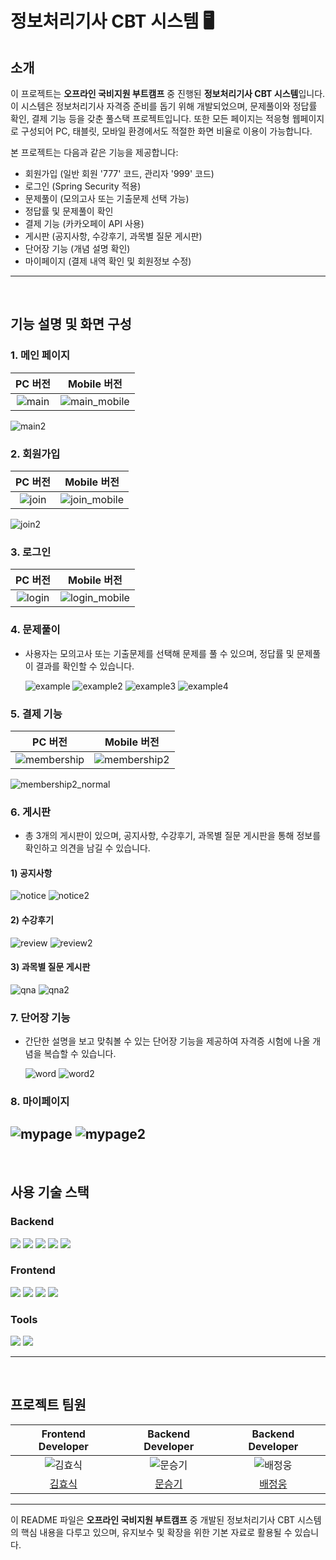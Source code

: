 # 정보처리기사 CBT 시스템 🖥️

## 소개

이 프로젝트는 **오프라인 국비지원 부트캠프** 중 진행된 **정보처리기사 CBT 시스템**입니다. 이 시스템은 정보처리기사 자격증 준비를 돕기 위해 개발되었으며, 문제풀이와 정답률 확인, 결제 기능 등을 갖춘 풀스택 프로젝트입니다. 또한 모든 페이지는 적응형 웹페이지로 구성되어 PC, 태블릿, 모바일 환경에서도 적절한 화면 비율로 이용이 가능합니다.

본 프로젝트는 다음과 같은 기능을 제공합니다:
- 회원가입 (일반 회원 '777' 코드, 관리자 '999' 코드)
- 로그인 (Spring Security 적용)
- 문제풀이 (모의고사 또는 기출문제 선택 가능)
- 정답률 및 문제풀이 확인
- 결제 기능 (카카오페이 API 사용)
- 게시판 (공지사항, 수강후기, 과목별 질문 게시판)
- 단어장 기능 (개념 설명 확인)
- 마이페이지 (결제 내역 확인 및 회원정보 수정)

---

<br>

## 기능 설명 및 화면 구성

### 1. 메인 페이지
| PC 버전 | Mobile 버전 |
|:-------:|:-----------:|
| ![main](https://github.com/user-attachments/assets/1f0a71a9-2ce4-4b2a-9c39-886bf4701ae0) | ![main_mobile](https://github.com/user-attachments/assets/49328608-540f-4de3-801e-f2b5eb4e26a0) |

  ![main2](https://github.com/user-attachments/assets/24bf0bc2-6ee4-44a7-9bbe-5ea6b8741861)

### 2. 회원가입
| PC 버전 | Mobile 버전 |
|:-------:|:-----------:|
| ![join](https://github.com/user-attachments/assets/d68c6698-a810-4205-ae56-35177ed3b914) | ![join_mobile](https://github.com/user-attachments/assets/9637f45a-64a4-4d6b-b8fd-8e07b7e56e3b) |

  ![join2](https://github.com/user-attachments/assets/5bb6cc81-a17f-4d60-8b16-9738ed205957)

### 3. 로그인
| PC 버전 | Mobile 버전 |
|:-------:|:-----------:|
| ![login](https://github.com/user-attachments/assets/5e35a026-d4c4-4712-9144-d0047d4e1b27) | ![login_mobile](https://github.com/user-attachments/assets/20739878-5131-4518-9b9b-a6f3225e4647) |

### 4. 문제풀이
- 사용자는 모의고사 또는 기출문제를 선택해 문제를 풀 수 있으며, 정답률 및 문제풀이 결과를 확인할 수 있습니다.

  ![example](https://github.com/user-attachments/assets/2d10e247-9342-4f07-b58c-7afd896d1ad4)
  ![example2](https://github.com/user-attachments/assets/9ed992d1-a6ce-480e-885a-f2ab197d2ef1)
  ![example3](https://github.com/user-attachments/assets/07d90f36-9baa-4d45-ae19-b705b91dbdaf)
  ![example4](https://github.com/user-attachments/assets/51375671-fd7c-4230-a29a-629c7848911c)

### 5. 결제 기능
| PC 버전 | Mobile 버전 |
|:-------:|:-----------:|
| ![membership](https://github.com/user-attachments/assets/a61ecce6-3c7a-4b23-b10f-e769245a2f19) | ![membership2](https://github.com/user-attachments/assets/e259722d-7d12-42bb-87cb-ed6be89f70b6) |

  ![membership2_normal](https://github.com/user-attachments/assets/c75626f2-6df7-412b-8294-b935eaf4ec61)

### 6. 게시판
- 총 3개의 게시판이 있으며, 공지사항, 수강후기, 과목별 질문 게시판을 통해 정보를 확인하고 의견을 남길 수 있습니다.

#### 1) 공지사항
  ![notice](https://github.com/user-attachments/assets/77a5fcf4-a4c1-48e0-9629-bc49eb61c30c)
  ![notice2](https://github.com/user-attachments/assets/2cf8854e-fddb-4f4d-9f2f-b4506e0e3dc9)
#### 2) 수강후기 
  ![review](https://github.com/user-attachments/assets/3726eb7a-f440-44aa-8477-a549ddf979d0)
  ![review2](https://github.com/user-attachments/assets/e96db5b5-a146-4a96-afcb-382e0f379226)
#### 3) 과목별 질문 게시판
  ![qna](https://github.com/user-attachments/assets/187edcf4-9f28-4137-8111-063b3df44427)
  ![qna2](https://github.com/user-attachments/assets/5dd550d1-59b0-4be3-b503-b6ddfdafccc4)

### 7. 단어장 기능
- 간단한 설명을 보고 맞춰볼 수 있는 단어장 기능을 제공하여 자격증 시험에 나올 개념을 복습할 수 있습니다.

  ![word](https://github.com/user-attachments/assets/0605ff15-737f-45f3-9e10-7670ca8366a9)
  ![word2](https://github.com/user-attachments/assets/f4d1337c-aa11-4771-9784-b15274c85534)

### 8. 마이페이지
![mypage](https://github.com/user-attachments/assets/d9e1b375-b715-4466-8a9e-48f0ca47a06e)
![mypage2](https://github.com/user-attachments/assets/b0ce4864-06f1-4885-a034-9ff50aa8bd18)
---

<br>

## 사용 기술 스택

### Backend
<img src="https://img.shields.io/badge/Java-007396?style=for-the-badge&logo=Java&logoColor=white">
<img src="https://img.shields.io/badge/SpringBoot-6DB33F?style=for-the-badge&logo=SpringBoot&logoColor=white">
<img src="https://img.shields.io/badge/SQL%20Developer-4479A1?style=for-the-badge&logo=Oracle&logoColor=white">
<img src="https://img.shields.io/badge/JPA-6DB33F?style=for-the-badge&logo=Hibernate&logoColor=white">
<img src="https://img.shields.io/badge/SpringSecurity-6DB33F?style=for-the-badge&logo=SpringSecurity&logoColor=white">

### Frontend
<img src="https://img.shields.io/badge/JavaScript-F7DF1E?style=for-the-badge&logo=JavaScript&logoColor=black">
<img src="https://img.shields.io/badge/HTML5-E34F26?style=for-the-badge&logo=HTML5&logoColor=white">
<img src="https://img.shields.io/badge/CSS3-1572B6?style=for-the-badge&logo=CSS3&logoColor=white">
<img src="https://img.shields.io/badge/jQuery-0769AD?style=for-the-badge&logo=jQuery&logoColor=white">

### Tools
<img src="https://img.shields.io/badge/Github-181717?style=for-the-badge&logo=Github&logoColor=white">
<img src="https://img.shields.io/badge/IntelliJ%20IDEA-000000?style=for-the-badge&logo=IntelliJIDEA&logoColor=white">

---

<br>

## 프로젝트 팀원

| Frontend Developer | Backend Developer | Backend Developer |
| :----------------: | :----------------: | :----------------: |
| ![김효식](https://github.com/member1.png?size=120) | ![문승기](https://github.com/seunggi-coding.png?size=120) | ![배정웅](https://github.com/member2.png?size=120) |
| [김효식](https://github.com/member1) | [문승기](https://github.com/seunggi-coding) | [배정웅](https://github.com/member2) |

---

이 README 파일은 **오프라인 국비지원 부트캠프** 중 개발된 정보처리기사 CBT 시스템의 핵심 내용을 다루고 있으며, 유지보수 및 확장을 위한 기본 자료로 활용될 수 있습니다.
